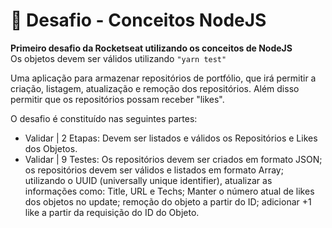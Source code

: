 # 🚀 Desafio - Conceitos NodeJS
**Primeiro desafio da Rocketseat utilizando os conceitos de NodeJS**<br />
Os objetos devem ser válidos utilizando <code>"yarn test"</code>

Uma aplicação para armazenar repositórios de portfólio, que irá permitir a criação, listagem, atualização e remoção dos repositórios.
Além disso permitir que os repositórios possam receber "likes".

O desafio é constituído nas seguintes partes:
- Validar | 2 Etapas: Devem ser listados e válidos os Repositórios e Likes dos Objetos.
- Validar | 9 Testes: Os repositórios devem ser criados em formato JSON; os repositórios devem ser válidos e listados em formato Array; utilizando o UUID (universally unique identifier), atualizar as informações como: Title, URL e Techs; Manter o número atual de likes dos objetos no update; remoção do objeto a partir do ID; adicionar +1 like a partir da requisição do ID do Objeto.
